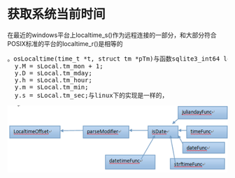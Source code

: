 # 获取系统当前时间
在最近的windows平台上localtime_s()作为远程连接的一部分，和大部分符合POSIX标准的平台的localtime_r()是相等的
<pre>
。osLocaltime(time_t *t, struct tm *pTm)与函数sqlite3_int64 localtimeOffset（）该函数用来计算时间偏差。该函数中出现了y.Y = sLocal.tm_year + 1900;/*（因为是从1900年开始）*/
  y.M = sLocal.tm_mon + 1;
  y.D = sLocal.tm_mday;
  y.h = sLocal.tm_hour;
  y.m = sLocal.tm_min;
  y.s = sLocal.tm_sec;与linux下的实现是一样的，
</pre>
<img src="date2.png"/>
